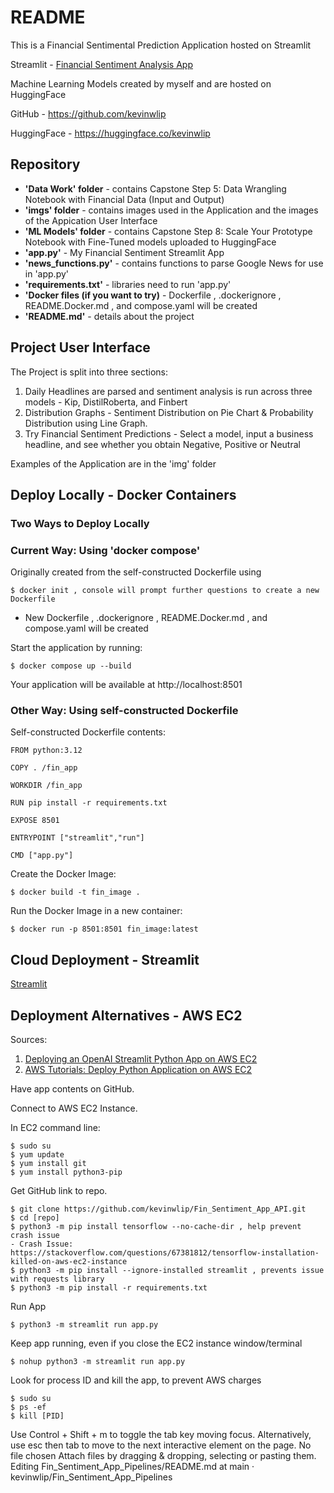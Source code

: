 README
======

This is a Financial Sentimental Prediction Application hosted on Streamlit

Streamlit - [Financial Sentiment Analysis App](https://finsentimentappapi.streamlit.app/)

Machine Learning Models created by myself and are hosted on HuggingFace

GitHub - https://github.com/kevinwlip

HuggingFace - https://huggingface.co/kevinwlip


Repository
-----------
- **'Data Work' folder** - contains Capstone Step 5: Data Wrangling Notebook with Financial Data (Input and Output)
- **'imgs' folder** - contains images used in the Application and the images of the Appication User Interface
- **'ML Models' folder** - contains Capstone Step 8: Scale Your Prototype Notebook with Fine-Tuned models uploaded to HuggingFace
- **'app.py'** - My Financial Sentiment Streamlit App
- **'news_functions.py'** - contains functions to parse Google News for use in 'app.py'
- **'requirements.txt'** - libraries need to run 'app.py'
- **'Docker files (if you want to try)** - Dockerfile , .dockerignore , README.Docker.md , and compose.yaml will be created
- **'README.md'** - details about the project

Project User Interface
-----------------------

The Project is split into three sections:

1. Daily Headlines are parsed and sentiment analysis is run across three models - Kip, DistilRoberta, and Finbert
2. Distribution Graphs - Sentiment Distribution on Pie Chart & Probability Distribution using Line Graph.
3. Try Financial Sentiment Predictions - Select a model, input a business headline, and see whether you obtain Negative, Positive or Neutral

Examples of the Application are in the 'img' folder


Deploy Locally - Docker Containers
-----------------------------------

### Two Ways to Deploy Locally

### Current Way: Using 'docker compose'

Originally created from the self-constructed Dockerfile using
```
$ docker init , console will prompt further questions to create a new Dockerfile
```
- New Dockerfile , .dockerignore , README.Docker.md , and compose.yaml will be created

Start the application by running:
```
$ docker compose up --build
```

Your application will be available at http://localhost:8501


### Other Way: Using self-constructed Dockerfile

Self-constructed Dockerfile contents:


```
FROM python:3.12

COPY . /fin_app

WORKDIR /fin_app

RUN pip install -r requirements.txt

EXPOSE 8501

ENTRYPOINT ["streamlit","run"]

CMD ["app.py"]
```

Create the Docker Image:
```
$ docker build -t fin_image .
```

Run the Docker Image in a new container:
```
$ docker run -p 8501:8501 fin_image:latest
```


Cloud Deployment - Streamlit
-----------------------------

[Streamlit](https://streamlit.io/)


Deployment Alternatives - AWS EC2
---------------------------------

Sources:
1. [Deploying an OpenAI Streamlit Python App on AWS EC2](https://www.youtube.com/watch?v=oynd7Xv2i9Y)
2. [AWS Tutorials: Deploy Python Application on AWS EC2](https://www.youtube.com/watch?v=3sQhVKO5xAA)


Have app contents on GitHub.

Connect to AWS EC2 Instance.

In EC2 command line:

```
$ sudo su
$ yum update
$ yum install git
$ yum install python3-pip
```

Get GitHub link to repo.
```
$ git clone https://github.com/kevinwlip/Fin_Sentiment_App_API.git
$ cd [repo]
$ python3 -m pip install tensorflow --no-cache-dir , help prevent crash issue
- Crash Issue: https://stackoverflow.com/questions/67381812/tensorflow-installation-killed-on-aws-ec2-instance
$ python3 -m pip install --ignore-installed streamlit , prevents issue with requests library
$ python3 -m pip install -r requirements.txt
```

Run App

```
$ python3 -m streamlit run app.py
```

Keep app running, even if you close the EC2 instance window/terminal

```
$ nohup python3 -m streamlit run app.py
```

Look for process ID and kill the app, to prevent AWS charges
```
$ sudo su
$ ps -ef
$ kill [PID]
```

Use Control + Shift + m to toggle the tab key moving focus. Alternatively, use esc then tab to move to the next interactive element on the page.
No file chosen
Attach files by dragging & dropping, selecting or pasting them.
Editing Fin_Sentiment_App_Pipelines/README.md at main · kevinwlip/Fin_Sentiment_App_Pipelines
